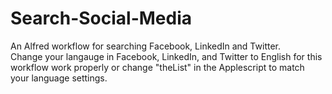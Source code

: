 # Search-Social-Media
An Alfred workflow for searching Facebook, LinkedIn and Twitter.
</br>
Change your langauge in Facebook, LinkedIn, and Twitter to English for this workflow work properly or change "theList"
in the Applescript to match your language settings.
